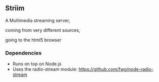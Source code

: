 ## Striim

A Multimedia streaming server, 

coming from very different sources,

going to the html5 browser

### Dependencies
  * Runs on top on Node.js
  * Uses the radio-stream module: https://github.com/fwg/node-radio-stream
